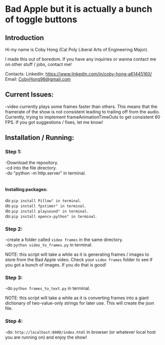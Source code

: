 # Bad Apple but it is actually a bunch of toggle buttons

## Introduction

Hi my name is Coby Hong (Cal Poly Liberal Arts of Engineering Major).

I made this out of boredom.
If you have any inquiries or wanna contact me on other stuff / jobs, contact me!

Contacts:
LinkedIn: https://www.linkedin.com/in/coby-hong-a61445160/
Email: CobyHong98@gmail.com



## Current Issues:

-video currently plays some frames faster than others. This means that the framerate of the show is not consistent leading to trailing off from the audio. Currently, trying to implement frameAnimationTimeOuts to get consistent 60 FPS. If you got suggestions / fixes, let me know!



## Installation / Running:

### Step 1:

-Download the repository. <br />
-cd into the file directory. <br /> 
-do "python -m http.server" in terminal. <br /> <br/>

#### Installing packages: <br />
do ```pip install Pillow" in terminal```. <br />
do ```pip install fpstimer" in terminal```. <br />
do ```pip install playsound" in terminal```. <br />
do ```pip install opencv-python" in terminal```. <br />

###  Step 2: <br />

-create a folder called ```video frames``` in the same directory. <br />
-do ```python video_to_frames.py``` in terminal. <br />

NOTE: this script will take a while as it is generating frames / images to store from the Bad Apple video. Check your ```video frames``` folder to see if you got a bunch of images. If you do that is good! <br />

###  Step 3:

-do ```python frames_to_text.py``` in terminal. <br />

NOTE: this script will take a while as it is converting frames into a giant dictionary of two-value-only strings for later use. This will create the json file. <br />

###  Step 4:

-do: ```http://localhost:8000/index.html``` in browser (or whatever local host you are running on) and enjoy the show! <br />

